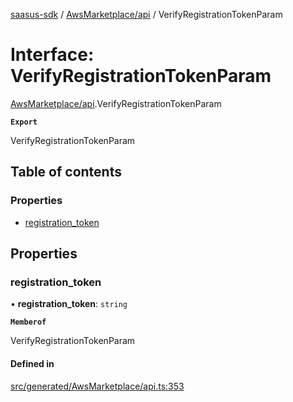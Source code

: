 [saasus-sdk](../README.md) / [AwsMarketplace/api](../modules/AwsMarketplace_api.md) / VerifyRegistrationTokenParam

# Interface: VerifyRegistrationTokenParam

[AwsMarketplace/api](../modules/AwsMarketplace_api.md).VerifyRegistrationTokenParam

**`Export`**

VerifyRegistrationTokenParam

## Table of contents

### Properties

- [registration\_token](AwsMarketplace_api.VerifyRegistrationTokenParam.md#registration_token)

## Properties

### registration\_token

• **registration\_token**: `string`

**`Memberof`**

VerifyRegistrationTokenParam

#### Defined in

[src/generated/AwsMarketplace/api.ts:353](https://github.com/saasus-platform/saasus-sdk-javascript/blob/6b95732/src/generated/AwsMarketplace/api.ts#L353)
